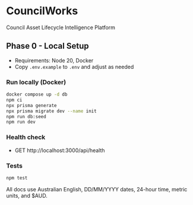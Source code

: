 # CouncilWorks

Council Asset Lifecycle Intelligence Platform

## Phase 0 - Local Setup

- Requirements: Node 20, Docker
- Copy `.env.example` to `.env` and adjust as needed

### Run locally (Docker)

```bash
docker compose up -d db
npm ci
npx prisma generate
npx prisma migrate dev --name init
npm run db:seed
npm run dev
```

### Health check

- GET http://localhost:3000/api/health

### Tests

```bash
npm test
```

All docs use Australian English, DD/MM/YYYY dates, 24-hour time, metric units, and $AUD.
